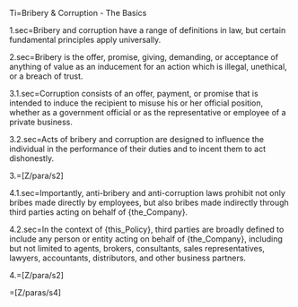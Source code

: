 Ti=Bribery & Corruption - The Basics

1.sec=Bribery and corruption have a range of definitions in law, but certain fundamental principles apply universally.

2.sec=Bribery is the offer, promise, giving, demanding, or acceptance of anything of value as an inducement for an action which is illegal, unethical, or a breach of trust.

3.1.sec=Corruption consists of an offer, payment, or promise that is intended to induce the recipient to misuse his or her official position, whether as a government official or as the representative or employee of a private business.

3.2.sec=Acts of bribery and corruption are designed to influence the individual in the performance of their duties and to incent them to act dishonestly.  

3.=[Z/para/s2]

4.1.sec=Importantly, anti-bribery and anti-corruption laws prohibit not only bribes made directly by employees, but also bribes made indirectly through third parties acting on behalf of {the_Company}.

4.2.sec=In the context of {this_Policy}, third parties are broadly defined to include any person or entity acting on behalf of {the_Company}, including but not limited to agents, brokers, consultants, sales representatives, lawyers, accountants, distributors, and other business partners.

4.=[Z/para/s2]

=[Z/paras/s4]